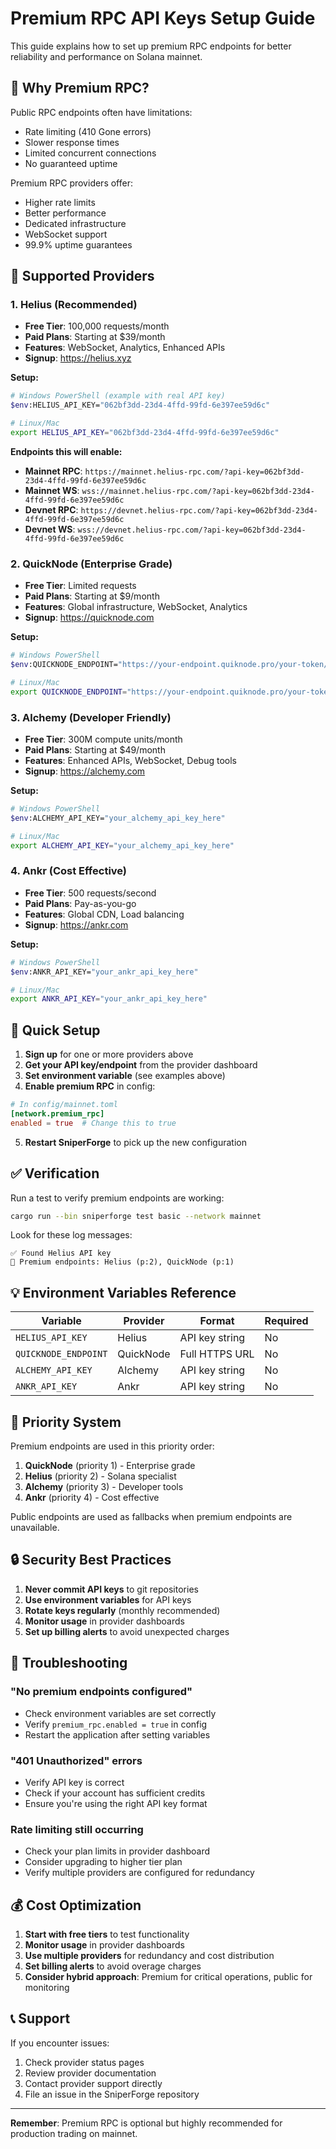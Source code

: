 # Premium RPC API Keys Setup Guide

This guide explains how to set up premium RPC endpoints for better reliability and performance on Solana mainnet.

## 🌟 Why Premium RPC?

Public RPC endpoints often have limitations:
- Rate limiting (410 Gone errors)
- Slower response times
- Limited concurrent connections
- No guaranteed uptime

Premium RPC providers offer:
- Higher rate limits
- Better performance
- Dedicated infrastructure
- WebSocket support
- 99.9% uptime guarantees

## 🔑 Supported Providers

### 1. Helius (Recommended)
- **Free Tier**: 100,000 requests/month
- **Paid Plans**: Starting at $39/month
- **Features**: WebSocket, Analytics, Enhanced APIs
- **Signup**: https://helius.xyz

**Setup:**
```bash
# Windows PowerShell (example with real API key)
$env:HELIUS_API_KEY="062bf3dd-23d4-4ffd-99fd-6e397ee59d6c"

# Linux/Mac
export HELIUS_API_KEY="062bf3dd-23d4-4ffd-99fd-6e397ee59d6c"
```

**Endpoints this will enable:**
- **Mainnet RPC**: `https://mainnet.helius-rpc.com/?api-key=062bf3dd-23d4-4ffd-99fd-6e397ee59d6c`
- **Mainnet WS**: `wss://mainnet.helius-rpc.com/?api-key=062bf3dd-23d4-4ffd-99fd-6e397ee59d6c`
- **Devnet RPC**: `https://devnet.helius-rpc.com/?api-key=062bf3dd-23d4-4ffd-99fd-6e397ee59d6c`
- **Devnet WS**: `wss://devnet.helius-rpc.com/?api-key=062bf3dd-23d4-4ffd-99fd-6e397ee59d6c`

### 2. QuickNode (Enterprise Grade)
- **Free Tier**: Limited requests
- **Paid Plans**: Starting at $9/month
- **Features**: Global infrastructure, WebSocket, Analytics
- **Signup**: https://quicknode.com

**Setup:**
```bash
# Windows PowerShell
$env:QUICKNODE_ENDPOINT="https://your-endpoint.quiknode.pro/your-token/"

# Linux/Mac  
export QUICKNODE_ENDPOINT="https://your-endpoint.quiknode.pro/your-token/"
```

### 3. Alchemy (Developer Friendly)
- **Free Tier**: 300M compute units/month
- **Paid Plans**: Starting at $49/month
- **Features**: Enhanced APIs, WebSocket, Debug tools
- **Signup**: https://alchemy.com

**Setup:**
```bash
# Windows PowerShell
$env:ALCHEMY_API_KEY="your_alchemy_api_key_here"

# Linux/Mac
export ALCHEMY_API_KEY="your_alchemy_api_key_here"
```

### 4. Ankr (Cost Effective)
- **Free Tier**: 500 requests/second
- **Paid Plans**: Pay-as-you-go
- **Features**: Global CDN, Load balancing
- **Signup**: https://ankr.com

**Setup:**
```bash
# Windows PowerShell
$env:ANKR_API_KEY="your_ankr_api_key_here"

# Linux/Mac
export ANKR_API_KEY="your_ankr_api_key_here"
```

## 🚀 Quick Setup

1. **Sign up** for one or more providers above
2. **Get your API key/endpoint** from the provider dashboard
3. **Set environment variable** (see examples above)
4. **Enable premium RPC** in config:

```toml
# In config/mainnet.toml
[network.premium_rpc]
enabled = true  # Change this to true
```

5. **Restart SniperForge** to pick up the new configuration

## ✅ Verification

Run a test to verify premium endpoints are working:

```bash
cargo run --bin sniperforge test basic --network mainnet
```

Look for these log messages:
```
✅ Found Helius API key
🌟 Premium endpoints: Helius (p:2), QuickNode (p:1)
```

## 💡 Environment Variables Reference

| Variable | Provider | Format | Required |
|----------|----------|--------|----------|
| `HELIUS_API_KEY` | Helius | API key string | No |
| `QUICKNODE_ENDPOINT` | QuickNode | Full HTTPS URL | No |
| `ALCHEMY_API_KEY` | Alchemy | API key string | No |
| `ANKR_API_KEY` | Ankr | API key string | No |

## 🎯 Priority System

Premium endpoints are used in this priority order:
1. **QuickNode** (priority 1) - Enterprise grade
2. **Helius** (priority 2) - Solana specialist  
3. **Alchemy** (priority 3) - Developer tools
4. **Ankr** (priority 4) - Cost effective

Public endpoints are used as fallbacks when premium endpoints are unavailable.

## 🔒 Security Best Practices

1. **Never commit API keys** to git repositories
2. **Use environment variables** for API keys
3. **Rotate keys regularly** (monthly recommended)
4. **Monitor usage** in provider dashboards
5. **Set up billing alerts** to avoid unexpected charges

## 🐛 Troubleshooting

### "No premium endpoints configured"
- Check environment variables are set correctly
- Verify `premium_rpc.enabled = true` in config
- Restart the application after setting variables

### "401 Unauthorized" errors  
- Verify API key is correct
- Check if your account has sufficient credits
- Ensure you're using the right API key format

### Rate limiting still occurring
- Check your plan limits in provider dashboard
- Consider upgrading to higher tier plan
- Verify multiple providers are configured for redundancy

## 💰 Cost Optimization

1. **Start with free tiers** to test functionality
2. **Monitor usage** in provider dashboards  
3. **Use multiple providers** for redundancy and cost distribution
4. **Set billing alerts** to avoid overage charges
5. **Consider hybrid approach**: Premium for critical operations, public for monitoring

## 📞 Support

If you encounter issues:
1. Check provider status pages
2. Review provider documentation
3. Contact provider support directly
4. File an issue in the SniperForge repository

---

**Remember**: Premium RPC is optional but highly recommended for production trading on mainnet.
